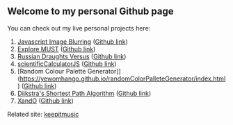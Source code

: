 ## Welcome to my personal Github page

You can check out my live personal projects here:

1. [Javascript Image Blurring](https://yewomhango.github.io/imageBlurJS/index.html) ([Github link](https://github.com/YewoMhango/imageBlurJS))
2. [Explore MUST](https://yewomhango.github.io/explore_must/index.html) ([Github link](https://github.com/YewoMhango/explore_must))
3. [Russian Draughts Versus](https://yewomhango.github.io/russianDraughtsVersus/index.html) ([Github link](https://github.com/YewoMhango/russianDraughtsVersus))
4. [scientificCalculatorJS](https://yewomhango.github.io/scientificCalculatorJS/index.html) ([Github link](https://github.com/YewoMhango/scientificCalculatorJS))
5. [Random Colour Palette Generator]](https://yewomhango.github.io/randomColorPalleteGenerator/index.html) ([Github link](https://github.com/YewoMhango/randomColorPalleteGenerator))
6. [Dijkstra's Shortest Path Algorithm](https://yewomhango.github.io/dijkstraAlgorithm/index.html) ([Github link](https://github.com/YewoMhango/scientificCalculatorJS))
7. [XandO](https://yewomhango.github.io/XandO/index.html) ([Github link](https://github.com/YewoMhango/XandO))

Related site: [keepitmusic](http://keepitmusic.com)
